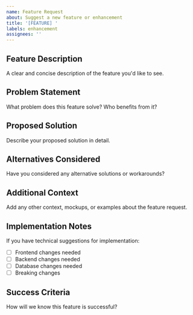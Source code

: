 ```yaml
---
name: Feature Request
about: Suggest a new feature or enhancement
title: '[FEATURE] '
labels: enhancement
assignees: ''
---
```


## Feature Description
A clear and concise description of the feature you'd like to see.

## Problem Statement
What problem does this feature solve? Who benefits from it?

## Proposed Solution
Describe your proposed solution in detail.

## Alternatives Considered
Have you considered any alternative solutions or workarounds?

## Additional Context
Add any other context, mockups, or examples about the feature request.

## Implementation Notes
If you have technical suggestions for implementation:
- [ ] Frontend changes needed
- [ ] Backend changes needed
- [ ] Database changes needed
- [ ] Breaking changes

## Success Criteria
How will we know this feature is successful?
